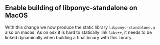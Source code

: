## Enable building of libponyc-standalone on MacOS

With this change we now produce the static library `libponyc-standalone.a` also on macos.
As on osx it is hard to statically link `libc++`, it needs to be linked dynamically
when building a final binary with this library.

